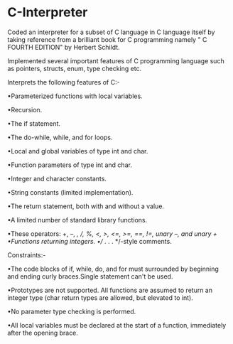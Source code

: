 # C-Interpreter
Coded an interpreter for a subset of C language in C language itself by taking reference from a brilliant book for C programming namely " C FOURTH EDITION" by Herbert Schildt.

Implemented several important features of C programming language such as pointers, structs, enum, type checking etc.









Interprets the following features of C:-



•Parameterized functions with local variables.

•Recursion.

•The if statement.

•The do-while, while, and for loops.

•Local and global variables of type int and char.

•Function parameters of type int and char.

•Integer and character constants.

•String constants (limited implementation).

•The return statement, both with and without a value.

•A limited number of standard library functions.

•These operators: +, –, *, /, %, <, >, <=, >=, ==, !=, unary –, and unary + •Functions returning integers.
•/* . . . */-style comments.







Constraints:-



•The code blocks of if, while, do, and for must surrounded by beginning and ending curly braces.Single statement can't be used.

•Prototypes are not supported. All functions are assumed to return an integer type (char return types are allowed, but elevated to int).

•No parameter type checking is performed.

•All local variables must be declared at the start of a function, immediately after the opening brace.





